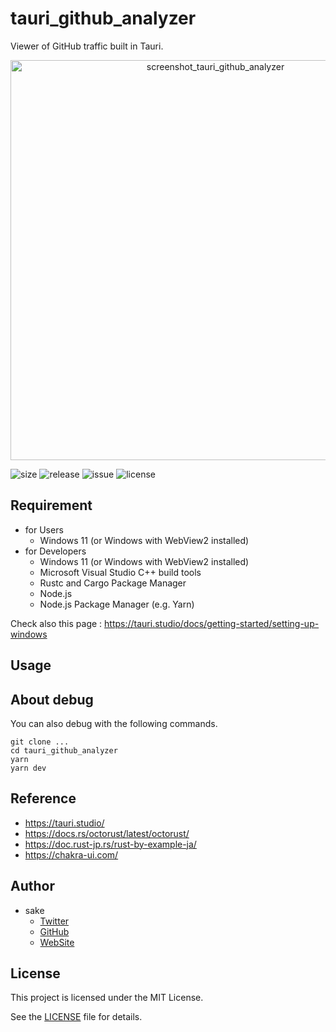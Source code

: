 # tauri_github_analyzer
Viewer of GitHub traffic built in Tauri.

<div align="center">
<img width="640" alt="screenshot_tauri_github_analyzer" src="https://user-images.githubusercontent.com/60056078/165714721-6f1b1003-8d88-4979-87f0-075260459f98.png">
</div>
  
![size](https://img.shields.io/github/languages/code-size/sakelog/tauri_github_analyzer)
![release](https://img.shields.io/github/v/release/sakelog/tauri_github_analyzer)
![issue](https://img.shields.io/github/issues/sakelog/tauri_github_analyzer)
![license](https://img.shields.io/github/license/sakelog/tauri_github_analyzer)

## Requirement

- for Users
  - Windows 11 (or Windows with WebView2 installed)
- for Developers
  - Windows 11 (or Windows with WebView2 installed)
  - Microsoft Visual Studio C++ build tools
  - Rustc and Cargo Package Manager
  - Node.js
  - Node.js Package Manager (e.g. Yarn)

Check also this page : https://tauri.studio/docs/getting-started/setting-up-windows

## Usage



## About debug

You can also debug with the following commands.

```shell
git clone ...
cd tauri_github_analyzer
yarn
yarn dev
```

## Reference

- https://tauri.studio/
- https://docs.rs/octorust/latest/octorust/
- https://doc.rust-jp.rs/rust-by-example-ja/
- https://chakra-ui.com/

## Author

- sake
  - [Twitter](https://twitter.com/sake_engineer)
  - [GitHub](https://github.com/sakelog)
  - [WebSite](https://sakeengineer.com/)

## License

This project is licensed under the MIT License.

See the [LICENSE](/LICENSE) file for details.
